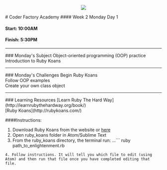 <p align="center"><img src="https://github.com/coder-factory-academy/cf-guidline-css/blob/master/CFA.png"></p>
# Coder Factory Academy
#### Week 2 Monday Day 1

#### Start: 10:00AM
#### Finish: 5:30PM
<hr>
### Monday's Subject
Object-oriented programming (OOP) practice <br>
Introduction to Ruby Koans <br>


<hr>
### Monday's Challenges
Begin Ruby Koans <br>
Follow OOP examples <br>
Create your own class object <br>

<hr>
### Learning Resources
[Learn Ruby The Hard Way](http://learnrubythehardway.org/book/) <br>
[Ruby Koans](http://rubykoans.com/) <br>

####Instructions:
1. Download Ruby Koans from the website or [here](rubykoans.zip) 
2. Open ruby_koans folder in Atom/Sublime Text 
3. From the ruby_koans directory, the terminal run: 
...```
    ruby path_to_enlightenment.rb
  ```
4. Follow instructions. It will tell you which file to edit (using Atom) and then run that file once you have completed editing that file.
